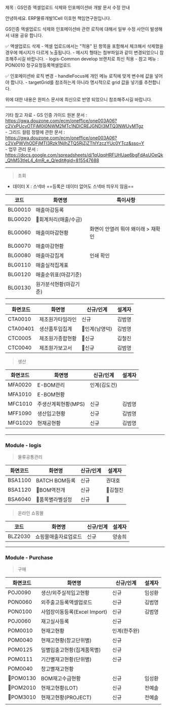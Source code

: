 

제목 : GS인증 엑셀업로드 삭제와 인포메이션바 개발 문서 수정 안내 
 
안녕하세요. ERP물류개발1Cell 이호현 책임연구원입니다. 
 
GS인증 엑셀업로드 삭제와 인포메이션바 관련 로직에 대해서 일부 수정 사안이 발생해서 내용 공유 합니다. 
 
✅ 엑셀업로드 삭제 
    - 엑셀 업로드에서는 "적용" 된 항목을 포함해서 체크해서 삭제했을 경우에 메시지가 다르게 노출됩니다. 
    - 메시지 형태는 첨부파일과 같이 변경되었으니 참조해주시길 바랍니다. 
    - logis-Common develop 브랜치로 최신 적용 
    - 참고 메뉴 : PON0010 청구요청등록엑셀업로드 
 
✅ 인포메이션바 로직 변경 
    - handleFocus에 개인 메뉴 로직에 맞게 변수에 값을 넣어야 합니다. 
    - targetGrid를 참조하는게 아니라 명시적으로 grid 값을 넣기를 추천합니다. 
 
위에 대한 내용은 원피스 문서에 최신으로 반영 되었으니 참조해주시길 바랍니다. 

---

 기타 참고 자료 
    - GS 인증 가이드 원본 문서 : https://gwa.douzone.com/ecm/oneffice/one003A06?c2VxPUcyOTFjM0I0NWM2MTc1NDlCREJGNDI3MTQ3NWUyMTgz  
    - 그리드 컬럼 정렬에 관한 문서 : https://gwa.douzone.com/ecm/oneffice/one003A06?c2VxPWVhODFjMTI3Rzk1NjlhZTQ5RjZjZThlYzczYUc0YTcz&sso=Y  
    - 업무 관리 문서 : https://docs.google.com/spreadsheets/d/1qUqqHRFUHUae6bgFdAsUOeQk_QhM53tIeL4_4mR_e_Q/edit#gid=815547688

---

> 조회 

- 데이터 X : 스넥바 
 ==등록은 데이터 없어도 스넥바 띄우지 않음==

| 코드    | 화면명                 | 특이사항                           | 
| ------- | ---------------------- | ---------------------------------- | 
| BLG0010 | 매출마감등록           |                                    | ✅   |     |
| BLG0020 | 회계처리(매출/수금)   |                                    |      |     |
| BLG0060 | 매출미마감현황         | 화면이 안열려 뭐야 왜이래 > 재확인 |      | ✅  |
| BLG0070 | 매출마감현황           |                                    | ✅   |     |
| BLG0080 | 매출마감집계           | 인쇄 확인                          | ✅   |     |
| BLG0110 | 매출실적집계표         |                                    | ✅   |     |
| BLG0120 | 매출순위표(마감기준)   |                                    |      |     |
| BLG0130 | 원가분석현황(마감기준) |                                    |      |     |
|         |                        |                                    |      |     |

| 화면코드  |  화면명  | 신규/인계 | 설계자 |
|---|---|---|---|
|CTA0010|제조원가타임라인|신규|김범영|
|CTA00401|생산품투입집계|인계(남영덕)|김범영|
|CTC0005|제조원가종합현황|신규|김철진|
|CTC0040|제조원가보고서|신규|김범영|

> 생산

| 화면코드  |  화면명  | 신규/인계 | 설계자 |
|---|---|---|---|
|MFA0020|E-BOM관리|인계(김도건)|
|MFA1010|E-BOM현황||
|MFC1010|주생산계획현황(MPS)|신규|김범영|
|MFF1090|생산입고현황|신규|김범영|
|MFG1020|현재공현황|신규|김범영|
####
---
### Module - logis

> 물류공통관리 

| 화면코드  |  화면명  | 신규/인계 | 설계자 |
|---|---|---|---|
|BSA1100|BATCH BOM등록|신규|권대호|
|BSA1120|BOM역전개|신규|김철진|
|BSA6040|품목별라벨설정|신규||

> 온라인 쇼핑몰 

|코드|화면명|신규/인계|설계자|
|---|---|---|---|
|BLZ2030|쇼핑몰매출자료업로드|신규|양송희|

---
### Module - Purchase

> 구매 

| 화면코드 | 화면명                       | 신규/인계    | 설계자 |
| -------- | ---------------------------- | ------------ | ------ |
| POJ0090  | 생산/외주실적입고현황        | 신규         | 임성환 |
| PON0060  | 외주출고등록액셀업로드       | 신규         | 김범영 |
| PON0100  | 사업장이동등록(Excel Import) | 신규         | 김범영 |
| POJ0060  | 재고실사등록                 | 신규         |        |
| POM0010  | 현재고현황                   | 인계(한주완) |        |
| POM0040  | 현재고현황(창고단위별)       | 신규         |        |
| POM0125  | 일별입출고현황(집계품목별)   | 신규         |        |
| POM0111  | 기간별재고현황(단위별)       | 신규         |        |
| POM0040  | 창고별재고현황               |              |        |
| POM0130 | BOM재고수급현황              | 신규         | 임성환 |
| POM2010 | 현재고현황(LOT)              | 신규         | 전예솔 |
| POM3010 | 현재고현황(PROJECT)          | 신규         | 전예솔 |
|          |                              |              |        |